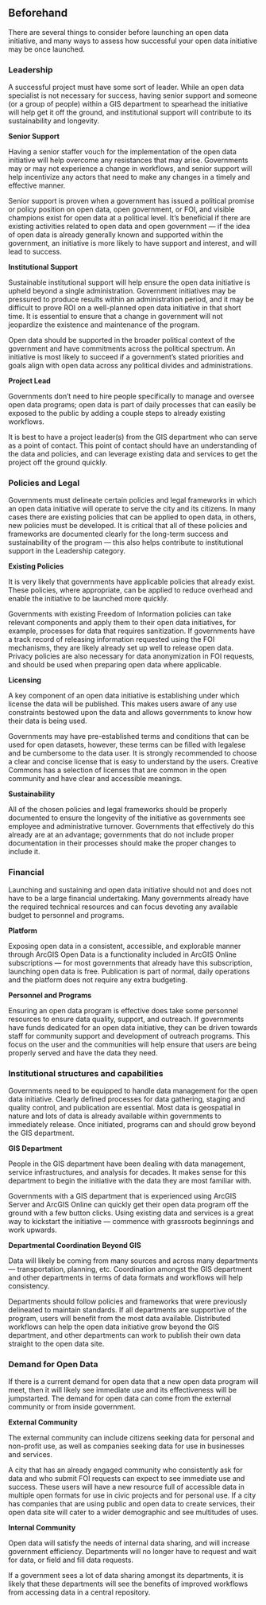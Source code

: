 ## Beforehand

There are several things to consider before launching an open data initiative, and many ways to assess how successful your open data initiative may be once launched. 

### Leadership 
A successful project must have some sort of leader. While an open data specialist is not necessary for success, having senior support and someone (or a group of people) within a GIS department to spearhead the initiative will help get it off the ground, and institutional support will contribute to its sustainability and longevity. 

**Senior Support**

Having a senior staffer vouch for the implementation of the open data initiative will help overcome any resistances that may arise. Governments may or may not experience a change in workflows, and senior support will help incentivize any actors that need to make any changes in a timely and effective manner.

Senior support is proven when a government has issued a political promise or policy position on open data, open government, or FOI, and visible champions exist for open data at a political level. It’s beneficial if there are existing activities related to open data and open government — if the idea of open data is already generally known and supported within the government, an initiative is more likely to have support and interest, and will lead to success. 

**Institutional Support**

Sustainable institutional support will help ensure the open data initiative is upheld beyond a single administration. Government initiatives may be pressured to produce results within an administration period, and it may be difficult to prove ROI on a well-planned open data initiative in that short time. It is essential to ensure that a change in government will not jeopardize the existence and maintenance of the program. 

Open data should be supported in the broader political context of the government and have commitments across the political spectrum. An initiative is most likely to succeed if a government’s stated priorities and goals align with open data across any political divides and administrations. 

**Project Lead**

Governments don’t need to hire people specifically to manage and oversee open data programs; open data is part of daily processes that can easily be exposed to the public by adding a couple steps to already existing workflows. 

It is best to have a project leader(s) from the GIS department who can serve as a point of contact. This point of contact should have an understanding of the data and policies, and can leverage existing data and services to get the project off the ground quickly. 

### Policies and Legal 
Governments must delineate certain policies and legal frameworks in which an open data initiative will operate to serve the city and its citizens. In many cases there are existing policies that can be applied to open data, in others, new policies must be developed. It is critical that all of these policies and frameworks are documented clearly for the long-term success and sustainability of the program — this also helps contribute to institutional support in the Leadership category. 

**Existing Policies**

It is very likely that governments have applicable policies that already exist. These policies, where appropriate, can be applied to reduce overhead and enable the initiative to be launched more quickly. 

Governments with existing Freedom of Information policies can take relevant components and apply them to their open data initiatives, for example, processes for data that requires sanitization. If governments have a track record of releasing information requested using the FOI mechanisms, they are likely already set up well to release open data. Privacy policies are also necessary for data anonymization in FOI requests, and should be used when preparing open data where applicable. 

**Licensing**

A key component of an open data initiative is establishing under which license the data will be published. This makes users aware of any use constraints bestowed upon the data and allows governments to know how their data is being used. 

Governments may have pre-established terms and conditions that can be used for open datasets, however, these terms can be filled with legalese and be cumbersome to the data user. It is strongly recommended to choose a clear and concise license that is easy to understand by the users. Creative Commons has a selection of licenses that are common in the open community and have clear and accessible meanings.  

**Sustainability** 

All of the chosen policies and legal frameworks should be properly documented to ensure the longevity of the initiative as governments see employee and administrative turnover. Governments that effectively do this already are at an advantage; governments that do not include proper documentation in their processes should make the proper changes to include it. 


### Financial 

Launching and sustaining and open data initiative should not and does not have to be a large financial undertaking. Many governments already have the required technical resources and can focus devoting any available budget to personnel and programs. 

**Platform**

Exposing open data in a consistent, accessible, and explorable manner through ArcGIS Open Data is a functionality included in ArcGIS Online subscriptions — for most governments that already have this subscription, launching open data is free. Publication is part of normal, daily operations and the platform does not require any extra budgeting. 

**Personnel and Programs**

Ensuring an open data program is effective does take some personnel resources to ensure data quality, support, and outreach. If governments have funds dedicated for an open data initiative, they can be driven towards staff for community support and development of outreach programs. This focus on the user and the communities will help ensure that users are being properly served and have the data they need.

### Institutional structures and capabilities

Governments need to be equipped to handle data management for the open data initiative. Clearly defined processes for data gathering, staging and quality control, and publication are essential. Most data is geospatial in nature and lots of data is already available within governments to immediately release. Once initiated, programs can and should grow beyond the GIS department.  

**GIS Department**

People in the GIS department have been dealing with data management, service infrastructures, and analysis for decades. It makes sense for this department to begin the initiative with the data they are most familiar with. 

Governments with a GIS department that is experienced using ArcGIS Server and ArcGIS Online can quickly get their open data program off the ground with a few button clicks. Using existing data and services is a great way to kickstart the initiative — commence with grassroots beginnings and work upwards.

**Departmental Coordination Beyond GIS**

Data will likely be coming from many sources and across many departments — transportation, planning, etc. Coordination amongst the GIS department and other departments in terms of data formats and workflows will help consistency. 

Departments should follow policies and frameworks that were previously delineated to maintain standards. If all departments are supportive of the program, users will benefit from the most data available. Distributed workflows can help the open data initiative grow beyond the GIS department, and other departments can work to publish their own data straight to the open data site. 

### Demand for Open Data 

If there is a current demand for open data that a new open data program will meet, then it will likely see immediate use and its effectiveness will be jumpstarted. The demand for open data can come from the external community or from inside government.

**External Community**

The external community can include citizens seeking data for personal and non-profit use, as well as companies seeking data for use in businesses and services. 

A city that has an already engaged community who consistently ask for data and who submit FOI requests can expect to see immediate use and success. These users will have a new resource full of accessible data in multiple open formats for use in civic projects and for personal use. If a city has companies that are using public and open data to create services, their open data site will cater to a wider demographic and see multitudes of uses. 

**Internal Community**

Open data will satisfy the needs of internal data sharing, and will increase government efficiency. Departments will no longer have to request and wait for data, or field and fill data requests. 

If a government sees a lot of data sharing amongst its departments, it is likely that these departments will see the benefits of improved workflows from accessing data in a central repository. 

